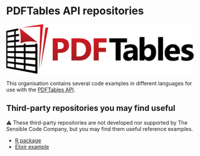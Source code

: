 # PDFTables API repositories

![The PDFTables logo](pdftables-logo.svg)

This organisation contains several code examples in different languages
for use with the [PDFTables API](https://pdftables.com/api). 

## Third-party repositories you may find useful

:warning: These third-party repositories are not developed
nor supported by The Sensible Code Company,
but you may find them useful reference examples.

* [R package](https://github.com/expersso/pdftables)
* [Elixir
  example](https://github.com/mudssrali/mix_install_examples/blob/main/pdftables_api.exs)

